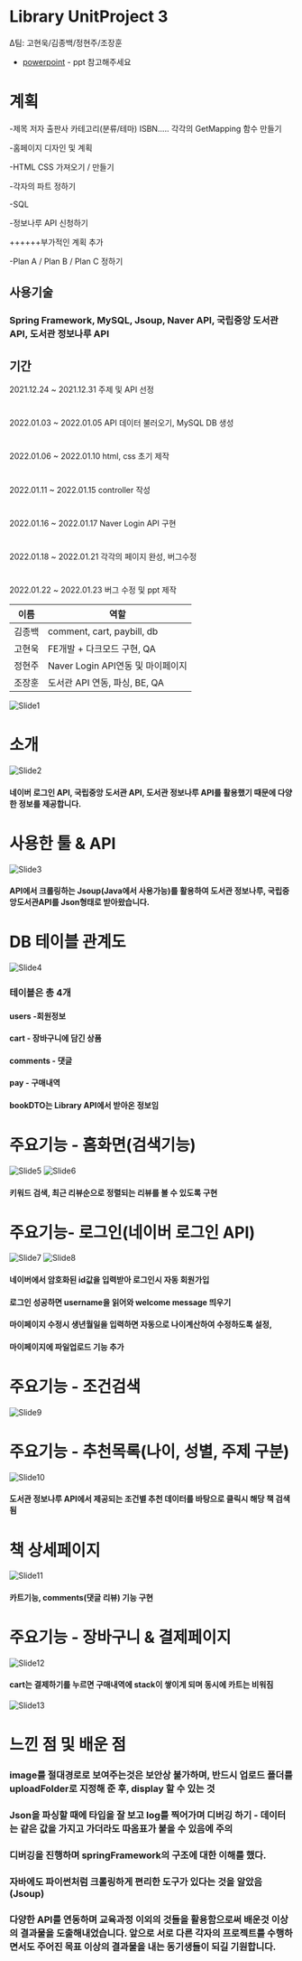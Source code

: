 # Library UnitProject 3

Δ팀: 고현욱/김종백/정현주/조장훈

- [powerpoint] - ppt 참고해주세요

# 계획

-제목 저자 출판사 카테고리(분류/테마) ISBN….. 각각의 GetMapping 함수 만들기

-홈페이지 디자인 및 계획

-HTML CSS 가져오기 / 만들기

-각자의 파트 정하기

-SQL

-정보나루 API 신청하기

++++++부가적인 계획 추가 

-Plan A / Plan B / Plan C 정하기

## 사용기술
### Spring Framework, MySQL, Jsoup, Naver API, 국립중앙 도서관 API, 도서관 정보나루 API

## 기간

2021.12.24 ~ 2021.12.31 주제 및 API 선정  
#
2022.01.03 ~ 2022.01.05 API 데이터 불러오기, MySQL DB 생성  
#
2022.01.06 ~ 2022.01.10 html, css 초기 제작  
#
2022.01.11 ~ 2022.01.15 controller 작성  
#
2022.01.16 ~ 2022.01.17 Naver Login API 구현  
#
2022.01.18 ~ 2022.01.21 각각의 페이지 완성, 버그수정  
#
2022.01.22 ~ 2022.01.23 버그 수정 및 ppt 제작

| 이름 | 역할 |
| ------ | ------ |
| 김종백 | comment, cart, paybill, db |
| 고현욱 | FE개발 + 다크모드 구현, QA  |
| 정현주 | Naver Login API연동 및 마이페이지 |
| 조장훈 | 도서관 API 연동, 파싱, BE, QA |


![Slide1](https://user-images.githubusercontent.com/96603039/150729741-4f6f2873-273c-4161-a920-b8e4d6d7187a.jpg)
# 소개
![Slide2](https://user-images.githubusercontent.com/96603039/150729745-92b5a039-b089-426e-9dd4-8c17fba7627d.jpg)
#### 네이버 로그인 API, 국립중앙 도서관 API, 도서관 정보나루 API를 활용했기 때문에 다양한 정보를 제공합니다.

# 사용한 툴 & API
![Slide3](https://user-images.githubusercontent.com/96603039/150729753-5c9d48d0-e618-4fd7-bc95-ad8c122e4d53.jpg)
#### API에서 크롤링하는 Jsoup(Java에서 사용가능)를 활용하여 도서관 정보나루, 국립중앙도서관API를 Json형태로 받아왔습니다.
# DB 테이블 관계도
![Slide4](https://user-images.githubusercontent.com/96603039/150729759-ade8a808-af42-4c3c-85a7-1b235d39d5dc.jpg)
### 테이블은 총 4개
#### users -회원정보
#### cart - 장바구니에 담긴 상품
#### comments - 댓글
#### pay - 구매내역
#### bookDTO는 Library API에서 받아온 정보임  
#
# 주요기능 - 홈화면(검색기능)
![Slide5](https://user-images.githubusercontent.com/96603039/150729762-13258b91-37b1-4412-afc4-7a9027c18bff.jpg)
![Slide6](https://user-images.githubusercontent.com/96603039/150729773-58f4009e-658f-4b6f-acdd-b0c11940d020.jpg)
#### 키워드 검색, 최근 리뷰순으로 정렬되는 리뷰를 볼 수 있도록 구현  
#
# 주요기능- 로그인(네이버 로그인 API)
![Slide7](https://user-images.githubusercontent.com/96603039/150729779-dab0a459-d2ba-49a9-bb1d-65d768c5f1b6.jpg)
![Slide8](https://user-images.githubusercontent.com/96603039/150729783-66a35acb-8bdf-4700-8764-3f06b1b26ade.jpg)
#### 네이버에서 암호화된 id값을 입력받아 로그인시 자동 회원가입
#### 로그인 성공하면 username을 읽어와 welcome message 띄우기
#### 마이페이지 수정시 생년월일을 입력하면 자동으로 나이계산하여 수정하도록 설정,
#### 마이페이지에 파일업로드 기능 추가  
#
# 주요기능 - 조건검색
![Slide9](https://user-images.githubusercontent.com/96603039/150729792-6920720c-53b8-4f3a-935e-013135f8d1cf.jpg)
# 주요기능 - 추천목록(나이, 성별, 주제 구분)
![Slide10](https://user-images.githubusercontent.com/96603039/150729798-f154a5d3-7492-4aa6-9536-b38eda0d3561.jpg)
#### 도서관 정보나루 API에서 제공되는 조건별 추천 데이터를 바탕으로 클릭시 해당 책 검색됨  
#
# 책 상세페이지
![Slide11](https://user-images.githubusercontent.com/96603039/150729803-f47a32ae-7fe7-4bf3-a518-2b44386ad42d.jpg)
#### 카트기능, comments(댓글 리뷰) 기능 구현  
#
# 주요기능 - 장바구니 & 결제페이지
![Slide12](https://user-images.githubusercontent.com/96603039/150729805-1eaf61b6-9cbe-45f9-8649-beddbdc00ff8.jpg)
#### cart는 결제하기를 누르면 구매내역에 stack이 쌓이게 되며 동시에 카트는 비워짐  
![Slide13](https://user-images.githubusercontent.com/96603039/150729811-e0753ff7-60a1-4f85-b5f0-59d91e14e452.jpg)

# 느낀 점 및 배운 점
### image를 절대경로로 보여주는것은 보안상 불가하며, 반드시 업로드 폴더를 uploadFolder로 지정해 준 후, display 할 수 있는 것
### Json을 파싱할 때에 타입을 잘 보고 log를 찍어가며 디버깅 하기 - 데이터는 같은 값을 가지고 가더라도 따옴표가 붙을 수 있음에 주의
### 디버깅을 진행하며 springFramework의 구조에 대한 이해를 했다.
### 자바에도 파이썬처럼 크롤링하게 편리한 도구가 있다는 것을 알았음 (Jsoup)
### 다양한 API를 연동하며 교육과정 이외의 것들을 활용함으로써 배운것 이상의 결과물을 도출해내었습니다. 앞으로 서로 다른 각자의 프로젝트를 수행하면서도 주어진 목표 이상의 결과물을 내는 동기생들이 되길 기원합니다.
 [powerpoint]: <https://inuackr-my.sharepoint.com/:p:/g/personal/jk0837_inu_ac_kr/ETNFSBF5jslAmvE-WG6JNEIB7SV1P42hmpTz8bSnzF6FWA?e=m4kGsO>
